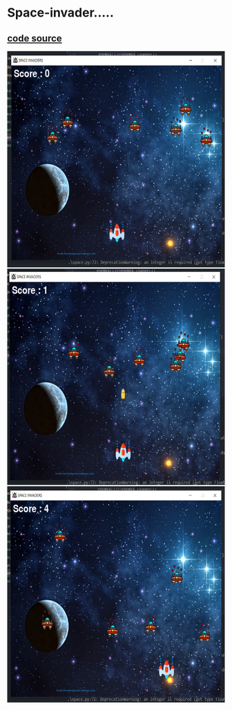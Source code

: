 # Space-invader.....

## [code source](https://www.youtube.com/watch?v=FfWpgLFMI7w&t=1168s)

<img src="rimages/1.jpg" width='600px' height='500px'>
<img src='rimages/2.jpg' width='600px' height='500px'>
<img src ='rimages/3.jpg' width ='600px' height='500px'>
